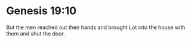 # Genesis 19:10

But the men reached out their hands and brought Lot into the house with them and shut the door.
